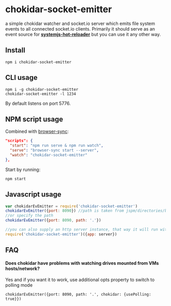 # chokidar-socket-emitter
a simple chokidar watcher and socket.io server which emits file system events to all connected socket.io clients. Primarily it should serve as an event source for **[systemjs-hot-reloader](https://github.com/capaj/systemjs-hot-reloader)** but you can use it any other way.

## Install
```
npm i chokidar-socket-emitter
```

## CLI usage

```
npm i -g chokidar-socket-emitter
chokidar-socket-emitter -l 1234
```

By default listens on port 5776.

## NPM script usage
Combined with [browser-sync](https://browsersync.io/):

``` json
"scripts": {
  "start": "npm run serve & npm run watch",
  "serve": "browser-sync start --server",
  "watch": "chokidar-socket-emitter"
},
```
Start by running:
```
npm start
```

## Javascript usage
```javascript
var chokidarEvEmitter = require('chokidar-socket-emitter')
chokidarEvEmitter({port: 8090}) //path is taken from jspm/directories/baseURL or if that is not set up, '.' is used
//or specify the path
chokidarEvEmitter({port: 8090, path: '.'})

//you can also supply an http server instance, that way it will run within your server, no need for extra port
require('chokidar-socket-emitter')({app: server})
```

## FAQ

#### Does chokidar have problems with watching drives mounted from VMs hosts/network?
Yes and if you want it to work, use additional opts property to switch to polling mode
```
chokidarEvEmitter({port: 8090, path: '.', chokidar: {usePolling: true}})
```

